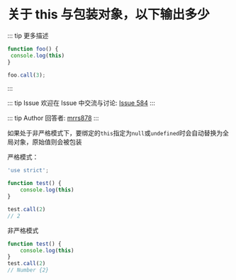 # 关于 this 与包装对象，以下输出多少

::: tip 更多描述 
 ``` js
function foo() {
  console.log(this)
}

foo.call(3);
``` 
::: 

::: tip Issue 
 欢迎在 Issue 中交流与讨论: [Issue 584](https://github.com/shfshanyue/Daily-Question/issues/584) 
:::

::: tip Author 
回答者: [mrrs878](https://github.com/mrrs878) 
:::

如果处于非严格模式下，要绑定的`this`指定为`null`或`undefined`时会自动替换为全局对象，原始值则会被包装

严格模式：
``` js
'use strict';

function test() {
    console.log(this)
}

test.call(2)
// 2
```

非严格模式
``` js
function test() {
    console.log(this)
}
test.call(2)
// Number {2}
```